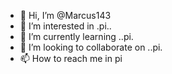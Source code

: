 - 👋 Hi, I’m @Marcus143
- 👀 I’m interested in .pi..
- 🌱 I’m currently learning ..pi.
- 💞️ I’m looking to collaborate on ..pi.
- 📫 How to reach me in pi 

<!---
Marcus143/Marcus143 is a ✨ special ✨ repository because its `README.md` (this file) appears on your GitHub profile.
You can click the Preview link to take a look at your changes.
--->
